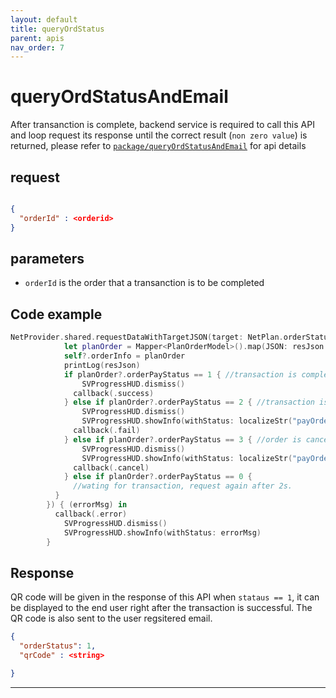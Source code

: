 ```yaml
---
layout: default
title: queryOrdStatus
parent: apis
nav_order: 7
---
```


# queryOrdStatusAndEmail

After transanction is complete, backend service is required to call this API and loop request its response until the correct result (`non zero value`) is returned, please refer to [`package/queryOrdStatusAndEmail`](http://47.56.82.232:49090/swagger-ui.html#/package-controller/queryOrderStatusAndSendEmailUsingPOST) for api details

## request

```json

{
  "orderId" : <orderid>
}

```

## parameters

- `orderId` is the order that a transanction is to be completed


## Code example

```swift
NetProvider.shared.requestDataWithTargetJSON(target: NetPlan.orderStatus(orderId: orderId),isAutoDismissHUD: false, successClosure: { [weak self] (resJson) in
            let planOrder = Mapper<PlanOrderModel>().map(JSON: resJson.object as! [String : Any])
            self?.orderInfo = planOrder
            printLog(resJson)
            if planOrder?.orderPayStatus == 1 { //transaction is complete
                SVProgressHUD.dismiss()
              callback(.success)
            } else if planOrder?.orderPayStatus == 2 { //transaction is not successful
                SVProgressHUD.dismiss()
                SVProgressHUD.showInfo(withStatus: localizeStr("payOrderFailed"))
              callback(.fail)
            } else if planOrder?.orderPayStatus == 3 { //order is cancelled
                SVProgressHUD.dismiss()
                SVProgressHUD.showInfo(withStatus: localizeStr("payOrderCanceled"))
              callback(.cancel)
            } else if planOrder?.orderPayStatus == 0 {
              //wating for transaction, request again after 2s.
          }
        }) { (errorMsg) in
          callback(.error)
            SVProgressHUD.dismiss()
            SVProgressHUD.showInfo(withStatus: errorMsg)
        }


``` 

## Response

QR code will be given in the response of this API when `stataus == 1`, it can be displayed to the end user right after the transaction is successful. The QR code is also sent to the user regsitered email.

```json
{
  "orderStatus": 1,
  "qrCode" : <string>

}

```

---
